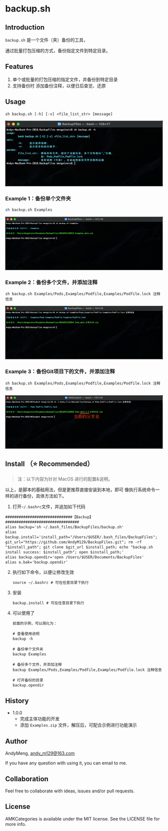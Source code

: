 # backup.sh

## Introduction

`backup.sh` 是一个文件（夹）备份的工具，

通过批量打包压缩的方式，备份指定文件到特定目录。

## Features

1. 单个或批量的打包压缩的指定文件，并备份到特定目录
2. 支持备份时 添加备份注释，以便日后查览、还原

## Usage

```shell
sh backup.sh [-h] [-v] <file_list_str> [message]
```

![](https://raw.githubusercontent.com/AndyM129/ImageHosting/master/images/20210331220322.png)

### Example 1：备份单个文件夹

```sh
sh backup.sh Examples
```

![image-20210331220530336](https://raw.githubusercontent.com/AndyM129/ImageHosting/master/images/20210331220532.png)

### Example 2：备份多个文件，并添加注释

```shell
sh backup.sh Examples/Pods,Examples/Podfile,Examples/Podfile.lock 注释信息
```

![](https://raw.githubusercontent.com/AndyM129/ImageHosting/master/images/20210331220724.png)

### Example 3：备份Git项目下的文件，并添加注释

```shell
sh backup.sh Examples/Pods,Examples/Podfile,Examples/Podfile.lock 注释信息
```

![](https://raw.githubusercontent.com/AndyM129/ImageHosting/master/images/20210331221048.png)

## Install （⭐️ Recommended）

> 注：以下内容为针对 MacOS 进行的配置&说明。

以上，是脚本的基础用法，但是更推荐直接安装到本地，即可 像执行系统命令一样的进行备份，具体方法如下。

1. 打开`~/.bashrc`文件，并追加如下代码

  ```shell
  ##############################【Backup】#################################
  alias backup='sh ~/.bash_files/BackupFiles/backup.sh'
  alias backup.install='install_path="/Users/$USER/.bash_files/BackupFiles"; git_url="https://github.com/AndyM129/BackupFiles.git"; rm -rf "$install_path"; git clone $git_url $install_path; echo "backup.sh install success: $install_path"; open $install_path;'
  alias backup.opendir='open /Users/$USER/Documents/BackupFiles'
  alias o.bak='backup.opendir'
  ```

2. 执行如下命令，以便让修改生效

	```shell
	source ~/.bashrc # 可在任意目录下执行
	```

3. 安装

	```shell
	backup.install # 可在任意目录下执行
	```

4. 可以使用了

	```shell
	前面的示例，可以简化为：
	
	# 查看使用说明
	backup -h
	
	# 备份单个文件夹
	backup Examples
	
	# 备份多个文件，并添加注释
	backup Examples/Pods,Examples/Podfile,Examples/Podfile.lock 注释信息
	
	# 打开备份的目录
	backup.opendir
	```

	

## History

* 1.0.0
	* 完成主体功能的开发
	* 添加 `Examples.zip` 文件，解压后，可配合示例进行功能演示

## Author

AndyMeng, andy_m129@163.com

If you have any question with using it, you can email to me. 

## Collaboration

Feel free to collaborate with ideas, issues and/or pull requests.

## License

AMKCategories is available under the MIT license. See the LICENSE file for more info.




